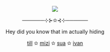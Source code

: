 <p align="center">
  <img src="https://github.com/user-attachments/assets/249fc41a-7f56-4e7d-b1ef-f4fee383e581">
</p>
<p align="center">──────⊹⊱✫⊰⊹──────</p>
<p align="center">Hey did you know that im actually hiding</p>
<p align="center">
  <a href="https://github.com/J1GU">till</a> ✫
  <a href="https://github.com/LovesickObsession">mizi</a> ✫
  <a href="https://github.com/waffletarte">sua</a> ✫
  <a href="https://github.com/YourrRemedy">ivan</a>
</p>
